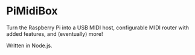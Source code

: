 PiMidiBox
==========
Turn the Raspberry Pi into a USB MIDI host, configurable MIDI router with added features, and (eventually) more!

Written in Node.js.
